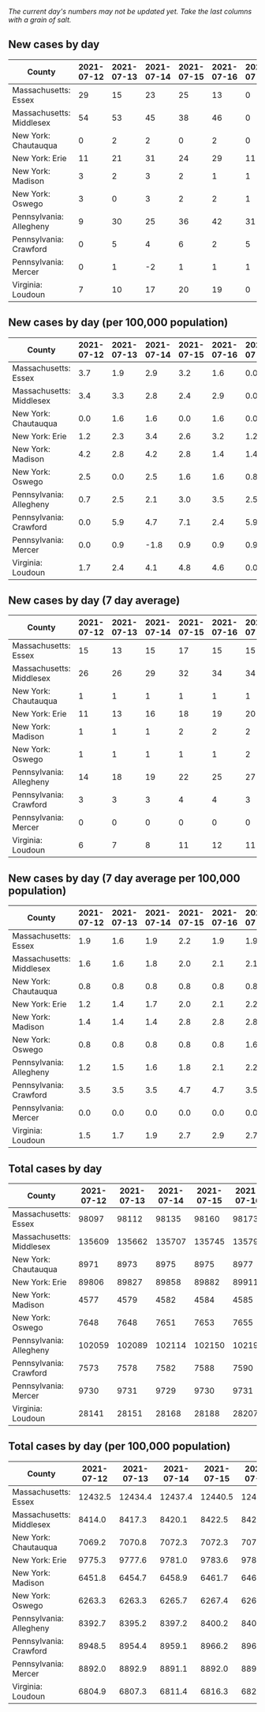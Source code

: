 _The current day's numbers may not be updated yet. Take the last columns with a grain of salt._
## New cases by day

| County | 2021-07-12 | 2021-07-13 | 2021-07-14 | 2021-07-15 | 2021-07-16 | 2021-07-17 | 2021-07-18 |
| --- | --- | --- | --- | --- | --- | --- | --- |
| Massachusetts: Essex | 29 | 15 | 23 | 25 | 13 | 0 |  |
| Massachusetts: Middlesex | 54 | 53 | 45 | 38 | 46 | 0 |  |
| New York: Chautauqua | 0 | 2 | 2 | 0 | 2 | 0 |  |
| New York: Erie | 11 | 21 | 31 | 24 | 29 | 11 |  |
| New York: Madison | 3 | 2 | 3 | 2 | 1 | 1 |  |
| New York: Oswego | 3 | 0 | 3 | 2 | 2 | 1 |  |
| Pennsylvania: Allegheny | 9 | 30 | 25 | 36 | 42 | 31 |  |
| Pennsylvania: Crawford | 0 | 5 | 4 | 6 | 2 | 5 |  |
| Pennsylvania: Mercer | 0 | 1 | -2 | 1 | 1 | 1 |  |
| Virginia: Loudoun | 7 | 10 | 17 | 20 | 19 | 0 |  |

## New cases by day (per 100,000 population)

| County | 2021-07-12 | 2021-07-13 | 2021-07-14 | 2021-07-15 | 2021-07-16 | 2021-07-17 | 2021-07-18 |
| --- | --- | --- | --- | --- | --- | --- | --- |
| Massachusetts: Essex | 3.7 | 1.9 | 2.9 | 3.2 | 1.6 | 0.0 |  |
| Massachusetts: Middlesex | 3.4 | 3.3 | 2.8 | 2.4 | 2.9 | 0.0 |  |
| New York: Chautauqua | 0.0 | 1.6 | 1.6 | 0.0 | 1.6 | 0.0 |  |
| New York: Erie | 1.2 | 2.3 | 3.4 | 2.6 | 3.2 | 1.2 |  |
| New York: Madison | 4.2 | 2.8 | 4.2 | 2.8 | 1.4 | 1.4 |  |
| New York: Oswego | 2.5 | 0.0 | 2.5 | 1.6 | 1.6 | 0.8 |  |
| Pennsylvania: Allegheny | 0.7 | 2.5 | 2.1 | 3.0 | 3.5 | 2.5 |  |
| Pennsylvania: Crawford | 0.0 | 5.9 | 4.7 | 7.1 | 2.4 | 5.9 |  |
| Pennsylvania: Mercer | 0.0 | 0.9 | -1.8 | 0.9 | 0.9 | 0.9 |  |
| Virginia: Loudoun | 1.7 | 2.4 | 4.1 | 4.8 | 4.6 | 0.0 |  |

## New cases by day (7 day average)

| County | 2021-07-12 | 2021-07-13 | 2021-07-14 | 2021-07-15 | 2021-07-16 | 2021-07-17 | 2021-07-18 |
| --- | --- | --- | --- | --- | --- | --- | --- |
| Massachusetts: Essex | 15 | 13 | 15 | 17 | 15 | 15 |  |
| Massachusetts: Middlesex | 26 | 26 | 29 | 32 | 34 | 34 |  |
| New York: Chautauqua | 1 | 1 | 1 | 1 | 1 | 1 |  |
| New York: Erie | 11 | 13 | 16 | 18 | 19 | 20 |  |
| New York: Madison | 1 | 1 | 1 | 2 | 2 | 2 |  |
| New York: Oswego | 1 | 1 | 1 | 1 | 1 | 2 |  |
| Pennsylvania: Allegheny | 14 | 18 | 19 | 22 | 25 | 27 |  |
| Pennsylvania: Crawford | 3 | 3 | 3 | 4 | 4 | 3 |  |
| Pennsylvania: Mercer | 0 | 0 | 0 | 0 | 0 | 0 |  |
| Virginia: Loudoun | 6 | 7 | 8 | 11 | 12 | 11 |  |

## New cases by day (7 day average per 100,000 population)

| County | 2021-07-12 | 2021-07-13 | 2021-07-14 | 2021-07-15 | 2021-07-16 | 2021-07-17 | 2021-07-18 |
| --- | --- | --- | --- | --- | --- | --- | --- |
| Massachusetts: Essex | 1.9 | 1.6 | 1.9 | 2.2 | 1.9 | 1.9 |  |
| Massachusetts: Middlesex | 1.6 | 1.6 | 1.8 | 2.0 | 2.1 | 2.1 |  |
| New York: Chautauqua | 0.8 | 0.8 | 0.8 | 0.8 | 0.8 | 0.8 |  |
| New York: Erie | 1.2 | 1.4 | 1.7 | 2.0 | 2.1 | 2.2 |  |
| New York: Madison | 1.4 | 1.4 | 1.4 | 2.8 | 2.8 | 2.8 |  |
| New York: Oswego | 0.8 | 0.8 | 0.8 | 0.8 | 0.8 | 1.6 |  |
| Pennsylvania: Allegheny | 1.2 | 1.5 | 1.6 | 1.8 | 2.1 | 2.2 |  |
| Pennsylvania: Crawford | 3.5 | 3.5 | 3.5 | 4.7 | 4.7 | 3.5 |  |
| Pennsylvania: Mercer | 0.0 | 0.0 | 0.0 | 0.0 | 0.0 | 0.0 |  |
| Virginia: Loudoun | 1.5 | 1.7 | 1.9 | 2.7 | 2.9 | 2.7 |  |

## Total cases by day

| County | 2021-07-12 | 2021-07-13 | 2021-07-14 | 2021-07-15 | 2021-07-16 | 2021-07-17 | 2021-07-18 |
| --- | --- | --- | --- | --- | --- | --- | --- |
| Massachusetts: Essex | 98097 | 98112 | 98135 | 98160 | 98173 | 98173 |  |
| Massachusetts: Middlesex | 135609 | 135662 | 135707 | 135745 | 135791 | 135791 |  |
| New York: Chautauqua | 8971 | 8973 | 8975 | 8975 | 8977 | 8977 |  |
| New York: Erie | 89806 | 89827 | 89858 | 89882 | 89911 | 89922 |  |
| New York: Madison | 4577 | 4579 | 4582 | 4584 | 4585 | 4586 |  |
| New York: Oswego | 7648 | 7648 | 7651 | 7653 | 7655 | 7656 |  |
| Pennsylvania: Allegheny | 102059 | 102089 | 102114 | 102150 | 102192 | 102223 |  |
| Pennsylvania: Crawford | 7573 | 7578 | 7582 | 7588 | 7590 | 7595 |  |
| Pennsylvania: Mercer | 9730 | 9731 | 9729 | 9730 | 9731 | 9732 |  |
| Virginia: Loudoun | 28141 | 28151 | 28168 | 28188 | 28207 | 28207 |  |

## Total cases by day (per 100,000 population)

| County | 2021-07-12 | 2021-07-13 | 2021-07-14 | 2021-07-15 | 2021-07-16 | 2021-07-17 | 2021-07-18 |
| --- | --- | --- | --- | --- | --- | --- | --- |
| Massachusetts: Essex | 12432.5 | 12434.4 | 12437.4 | 12440.5 | 12442.2 | 12442.2 |  |
| Massachusetts: Middlesex | 8414.0 | 8417.3 | 8420.1 | 8422.5 | 8425.3 | 8425.3 |  |
| New York: Chautauqua | 7069.2 | 7070.8 | 7072.3 | 7072.3 | 7073.9 | 7073.9 |  |
| New York: Erie | 9775.3 | 9777.6 | 9781.0 | 9783.6 | 9786.7 | 9787.9 |  |
| New York: Madison | 6451.8 | 6454.7 | 6458.9 | 6461.7 | 6463.1 | 6464.5 |  |
| New York: Oswego | 6263.3 | 6263.3 | 6265.7 | 6267.4 | 6269.0 | 6269.8 |  |
| Pennsylvania: Allegheny | 8392.7 | 8395.2 | 8397.2 | 8400.2 | 8403.6 | 8406.2 |  |
| Pennsylvania: Crawford | 8948.5 | 8954.4 | 8959.1 | 8966.2 | 8968.6 | 8974.5 |  |
| Pennsylvania: Mercer | 8892.0 | 8892.9 | 8891.1 | 8892.0 | 8892.9 | 8893.8 |  |
| Virginia: Loudoun | 6804.9 | 6807.3 | 6811.4 | 6816.3 | 6820.9 | 6820.9 |  |
